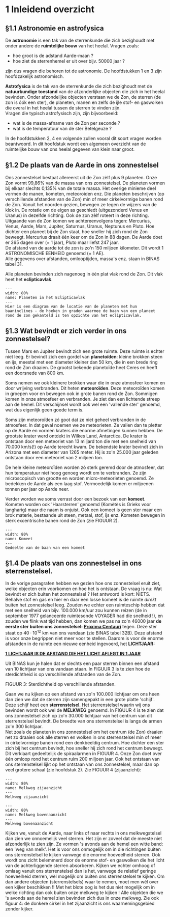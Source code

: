 # 1   Inleidend overzicht

## §1.1 Astronomie en astrofysica

De **astronomie** is een tak van de sterrenkunde die zich bezighoudt met onder andere de **ruimtelijke bouw** van het heelal. Vragen zoals:
- hoe groot is de adstand Aarde-maan ?
- hoe ziet de sterrenhemel er uit over bijv. 50000 jaar ?

zijn dus vragen die behoren tot de astronomie.
De hoofdstukken 1 en 3 zijn hoofdzakelijk astronomisch.

**Astrofysica** is de tak van de sterrenkunde die zich bezighoudt met de **natuurkundige toestand** van de afzonderlijke objecten die zich in het heelal bevinden. Onder afzondelijke objecten verstaan we de Zon, de sterren (de zon is óók een ster), de planeten, manen en zelfs de ijle stof- en gaswolken die overal in het heelal tussen de sterren te vinden zijn.  
Vragen die typisch astrofysisch zijn, zijn bijvoorbeeld:
- wat is de massa-afname van de Zon per seconde ?
- wat is de temperatuur van de ster Betelgeuze ?

In de hoofdstukken 2, 4 en volgende zullen vooral dit soort vragen worden beantwoord. In dit hoofdstuk wordt een algemeen overzicht van de ruimtelijke bouw van ons heelal gegeven van klein naar groot.

## §1.2 De plaats van de Aarde in ons zonnestelsel

Ons zonnestelsel bestaat allereerst uit de Zon zèlf plus 9 planeten. Onze Zon vormt 99,86% van de massa van ons zonnestelsel. De planeten vormen bij elkaar slechts 0,135% van de totale massa. Het overige minieme deel vormen de manen, kometen, meteoroiden enz. Die planeten beschrijven (op verschillende afstanden van de Zon) min of meer cirkelvormige banen rond de Zon. Vanuit het noorden gezien, bewegen ze tegen de wijzers van de klok in. De rotatie om de eigen as geschiedt (uitgezonderd Venus en Uranus) in dezelfde richting. Ook de zon zèlf roteert in deze richting.
Uitgaande van de Zon komen we achtereenvolgens tegen: Mercurius, Venus, Aarde, Mars, Jupiter, Saturnus, Uranus, Neptunus en Pluto. Hoe dichter een planeet bij de Zon staat, hoe sneller hij zich rond de Zon beweegt. Mercurius draait één keer om de Zon in 88 dagen. De Aarde doet er 365 dagen over (= 1 jaar), Pluto maar liefst 247 jaar.  
De afstand van de aarde tot de zon is zo'n 150 miljoen kilometer. Dit wordt 1 ASTRONOMISCHE EENHEID genoemd (= 1 AE).  
Alle gegevens over afstanden, omlooptijden, massa's enz. staan in BINAS tabel 31.

Alle planeten bevinden zich nagenoeg in één plat vlak rond de Zon. Dit vlak heet het **eclipticavlak**.

``` {figure} ../figures/PlanetenEclipticavlak.jpg
---
width: 80%
name: Planeten in het Eclipticavlak
---
Hier is een diagram van de locatie van de planeten met hun baaninclines - de hoeken in graden waarmee de baan van een planeet rond de zon gekanteld is ten opzichte van het eclipticavlak.
``` 

## §1.3 Wat bevindt er zich verder in ons zonnestelsel? 
Tussen Mars en Jupiter bevindt zich een grote ruimte. Deze ruimte is echter niet leeg. Er bevindt zich een gordel van **planetoïden**: kleine brokken steen en ijs, meestal met een diameter kleiner dan 50 km, die in een brede ring rond de Zon draaien. De grootst bekende planetoïde heet Ceres en heeft een doorsnede van 800 km.

Soms nemen we ook kleinere brokken waar die in onze atmosfeer komen en door wrijving verbranden. Dit heten **meteoroïden**. Deze meteoroïden komen in groepen voor en bewegen ook in grote banen rond de Zon. Sommigen komen in onze atmosfeer en verbranden. Je ziet dan een lichtende streep aan de hemel. Dit verschijnsel wordt ook wel een 'vallende ster' genoemd, wat dus eigenlijk geen goede term is.

Soms zijn meteoroïden zó goot dat ze niet geheel verbranden in de atmosfeer. In dat geval noemen we ze meteorieten. Ze vallen dan te pletter op de Aarde en vormen kraters die enorme afmetingen kunnen hebben. De grootste krater werd ontdekt in Wilkes Land, Antarctica. De krater is ontstaan door een meteoriet van 13 miljard ton die met een snelheid van 70.000 km/s(!) op Aarde terecht kwam. De bekendste krater bevindt zich in Arizona met een diameter van 1265 meter. Hij is zo'n 25.000 jaar geleden ontstaan door een meteoriet van 2 miljoen ton.

De hele kleine meteoroïden worden zó sterk geremd door de atmosfeer, dat hun temperatuur niet hoog genoeg wordt om te verbranden. Ze zijn microscopisch van grootte en worden micro-meteorieten genoemd. Ze bedekken de Aarde als een laag stof. Vermoedelijk komen er miljoenen tonnen per jaar op Aarde neer.

Verder worden we soms verrast door een bezoek van een **komeet**.	
Kometen worden ook 'Haarsterren' genoemd (Komètès is Grieks voor langharig) maar die naam is onjuist. Ook een komeet is geen ster maar een brok materie, bestaande uit steen, metaal, stof, ijs enz. Kometen bewegen in sterk excentrische banen rond de Zon (zie FIGUUR 2).
``` {figure} ../figures/Komeet.jpg
---
width: 80%
name: Komeet
---
Gedeelte van de baan van een komeet
``` 	



## §1.4 De plaats van ons zonnestelsel in ons sterrenstelsel. 
In de vorige paragrafen hebben we gezien hoe ons zonnestelsel eruit ziet, welke objecten erin voorkomen en hoe het is ontstaan. De vraag is nu:
Wat bevindt er zich buiten het zonnestelsel ? Het antwoord is kort: NIETS. Behalve stof en gas en hier en daar een losse komeet is de ruimte *direkt* buiten het zonnestelsel leeg. Zouden we echter een ruimteschip hebben dat met een snelheid van bijv. 100.000 km/uur zou kunnen reizen (de in september 1977 gelanceerde ruimtesonde VOYAGER had die snelheid !), en zouden we flink wat tijd hebben, dan komen we pas na zo'n 46000 jaar **de eerste ster buiten ons zonnestelsel: <u>Proxima Centauri</u>** tegen. Deze ster staat op $40·10^{12}$ km van ons vandaan (zie BINAS tabel 32B). Deze afstand is voor onze begrippen niet meer voor te stellen. Daarom is voor de enorme afstanden in de ruimte een nieuwe eenheid ingevoerd, het **LICHTJAAR:**  

<u>**1 LICHTJAAR IS DE AFSTAND DIE HET LICHT AFLEGT IN 1 JAAR**</u>

Uit BINAS kun je halen dat er slechts een paar sterren binnen een afstand van 10 lichtjaar van ons vandaan staan. In FIGUUR 3 is te zien hoe de sterdichtheid is op verschillende afstanden van de Zon.

FIGUUR 3: Sterdichtheid op verschillende afstanden.



Gaan we nu kijken op een afstand van zo'n 100.000 lichtjaar om ons heen dan zien we dat de sterren zijn samengepakt in een grote platte 'schijf'. Deze schijf heet een **sterrenstelsel**. Het sterrenstelsel waarin wij ons bevinden wordt ook wel de **MELKWEG** genoemd.
In FIGUUR 4 is te zien dat ons zonnestelsel zich op zo'n 30.000 lichtjaar van het centrum van dit sterrenstelsel bevindt. De breedte van ons sterrenstelsel is langs de armen zo'n 300 lichtjaar.  
Net zoals de planeten in ons zonnestelsel om het centrum (de Zon) draaien net zo draaien ook alle sterren en wolken in ons sterrenstelsel min of meer in cirkelvormige banen rond een denkbeeldig centrum. Hoe dichter een ster zich bij het centrum bevindt, hoe sneller hij zich rond het centrum beweegt. Dit verklaart gedeeltelijk de spiraalarmen in FIGUUR 4. Onze Zon doet over één omloop rond het centrum ruim 200 miljoen jaar.
Ook het ontstaan van ons sterrenstelsel lijkt op het ontstaan van ons zonnestelsel, maar dan op veel grotere schaal (zie hoofdstuk 2).
Zie FIGUUR 4 (zijaanzicht):

``` {figure} ../figures/Melkweg3.jpg
---
width: 80%
name: Melkweg zijaanzicht
---
Melkweg zijaanzicht
``` 	
``` {figure} ../figures/Melkweg2.jpg
---
width: 80%
name: Melkweg bovenaanzicht
---
Melkweg bovenaanzicht
``` 	





Kijken we, vanuit de Aarde, naar links of naar rechts in ons melkwegstelsel dan zien we onnoemelijk veel sterren. Het zijn er zoveel dat de meeste niet afzonderlijk te zien zijn. Ze vormen 's avonds aan de hemel een witte band: een 'weg van melk'. Het is voor ons onmogelijk om in die richtingen buiten ons sterrenstelsel te kijken vanwege die enorme hoeveelheid sterren. Ook wordt ons zicht belemmerd door de enorme stof- en gaswolken die het licht van de achterliggende sterren absorberen. Kijken we echter omhoog of omlaag vanuit ons sterrenstelsel dan is het, vanwege de relatief geringe hoeveelheid sterren, wèl mogelijk om buiten ons sterrenstelsel te kijken. Om dan andere objecten (sterrenstelsels) waar te nemen, moet men wèl over een kijker beschikken !! Met het blote oog is het dus niet mogelijk om in welke richting dan ook buiten onze melkweg te kijken ! Alle objekten die we 's avonds aan de hemel zien bevinden zich dus in onze melkweg. Zie ook figuur 4: de donkere cirkel in het zijaanzicht is ons waarnemingsgebied zonder kijker.





